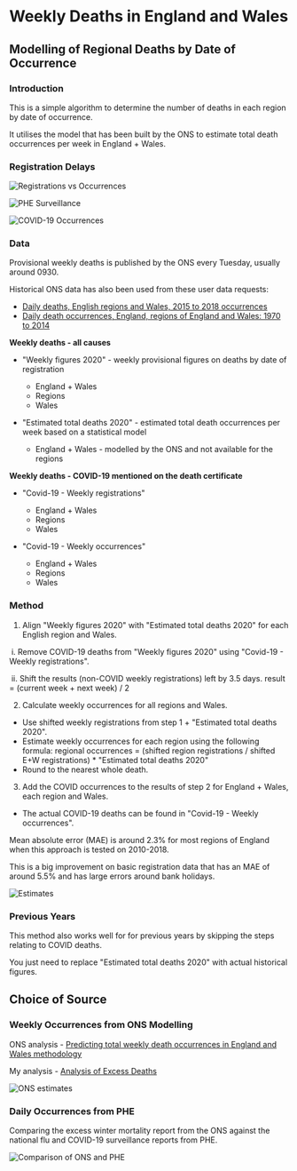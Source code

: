# Weekly Deaths in England and Wales

## Modelling of Regional Deaths by Date of Occurrence

### Introduction

This is a simple algorithm to determine the number of deaths in each region by date of occurrence.

It utilises the model that has been built by the ONS to estimate total death occurrences per week in England + Wales.



### Registration Delays

![Registrations vs Occurrences](C:\Projects\WCA\covid-stats\docs\modelling-regional-occurrences\registrations.png)



![PHE Surveillance](C:\Projects\WCA\covid-stats\docs\modelling-regional-occurrences\phe-surveillance.png)



![COVID-19 Occurrences](C:\Projects\WCA\covid-stats\docs\modelling-regional-occurrences\covid-occurrences.png)





### Data

Provisional weekly deaths is published by the ONS every Tuesday, usually around 0930.

Historical ONS data has also been used from these user data requests:

- [Daily deaths, English regions and Wales, 2015 to 2018 occurrences](https://www.ons.gov.uk/redir/eyJhbGciOiJIUzI1NiJ9.eyJpbmRleCI6MSwicGFnZVNpemUiOjEwLCJ0ZXJtIjoiZGFpbHkiLCJwYWdlIjoxLCJ1cmkiOiIvcGVvcGxlcG9wdWxhdGlvbmFuZGNvbW11bml0eS9iaXJ0aHNkZWF0aHNhbmRtYXJyaWFnZXMvZGVhdGhzL2FkaG9jcy8xMTE4OWRhaWx5ZGVhdGhzZW5nbGlzaHJlZ2lvbnNhbmR3YWxlczIwMTV0bzIwMThvY2N1cnJlbmNlcyIsImxpc3RUeXBlIjoiZGF0YWxpc3QifQ.WuOkTV2mLtBVk33j2Saqpat_nrZdcPBbBVb7Gpr5sNI)
- [Daily death occurrences, England, regions of England and Wales: 1970 to 2014](https://www.ons.gov.uk/redir/eyJhbGciOiJIUzI1NiJ9.eyJpbmRleCI6OSwicGFnZVNpemUiOjEwLCJ0ZXJtIjoiZGFpbHkiLCJwYWdlIjoxLCJ1cmkiOiIvcGVvcGxlcG9wdWxhdGlvbmFuZGNvbW11bml0eS9iaXJ0aHNkZWF0aHNhbmRtYXJyaWFnZXMvZGVhdGhzL2FkaG9jcy8wMDU0NTlkYWlseWRlYXRob2NjdXJyZW5jZXNlbmdsYW5kcmVnaW9uc29mZW5nbGFuZGFuZHdhbGVzMTk3MHRvMjAxNCIsImxpc3RUeXBlIjoiZGF0YWxpc3QifQ.mnWlZXFTzvCGAhOBsIiSTCGM6GReevX6Sz5wVnmafSk)



**Weekly deaths - all causes**

- "Weekly figures 2020" - weekly provisional figures on deaths by date of registration

  - England + Wales
  - Regions
  - Wales

- "Estimated total deaths 2020" - estimated total death occurrences per week based on a statistical model

  - England + Wales - modelled by the ONS and not available for the regions



**Weekly deaths - COVID-19 mentioned on the death certificate**

- "Covid-19 - Weekly registrations"

  - England + Wales
  - Regions
  - Wales

- "Covid-19 - Weekly occurrences"

  - England + Wales
  - Regions
  - Wales

  

### Method

1) Align "Weekly figures 2020" with "Estimated total deaths 2020" for each English region and Wales.

​	i. Remove COVID-19 deaths from "Weekly figures 2020" using "Covid-19 - Weekly registrations".

​	ii. Shift the results (non-COVID weekly registrations) left by 3.5 days. result = (current week + next week) / 2

2) Calculate weekly occurrences for all regions and Wales.

 - Use shifted weekly registrations from step 1 + "Estimated total deaths 2020".
 - Estimate weekly occurrences for each region using the following formula:
   regional occurrences = (shifted region registrations / shifted E+W registrations) * "Estimated total deaths 2020"
 - Round to the nearest whole death.

3) Add the COVID occurrences to the results of step 2 for England + Wales, each region and Wales.

- The actual COVID-19 deaths can be found in "Covid-19 - Weekly occurrences".



Mean absolute error (MAE) is around 2.3% for most regions of England when this approach is tested on 2010-2018.

This is a big improvement on basic registration data that has an MAE of around 5.5% and has large errors around bank holidays.

![Estimates](C:\Projects\WCA\covid-stats\docs\modelling-regional-occurrences\estimates.png)



### Previous Years

This method also works well for for previous years by skipping the steps relating to COVID deaths.

You just need to replace "Estimated total deaths 2020" with actual historical figures.



## Choice of Source

### Weekly Occurrences from ONS Modelling

ONS analysis - [Predicting total weekly death occurrences in England and Wales methodology](https://www.ons.gov.uk/peoplepopulationandcommunity/birthsdeathsandmarriages/deaths/methodologies/predictingtotalweeklydeathoccurrencesinenglandandwalesmethodology)

My analysis - [Analysis of Excess Deaths](https://logiqx.github.io/ons-stats/data_prep/)



![ONS estimates](C:\Projects\WCA\covid-stats\docs\modelling-regional-occurrences\ons-estimates.png)



### Daily Occurrences from PHE

Comparing the excess winter mortality report from the ONS against the national flu and COVID-19 surveillance reports from PHE.



![Comparison of ONS and PHE](C:\Projects\WCA\covid-stats\docs\modelling-regional-occurrences\daily-comparison.png)

